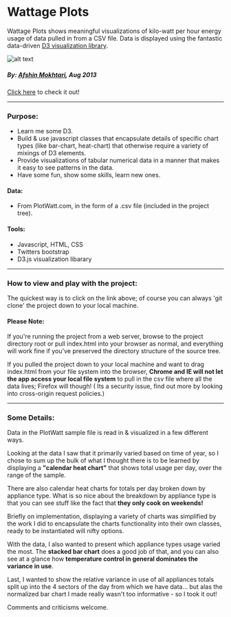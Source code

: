 Wattage Plots 
=============

Wattage Plots shows meaningful visualizations of kilo-watt per hour energy usage of data pulled in from a CSV file.   Data is displayed using the fantastic data-driven [D3 visualization library].

![alt text][logo]

##### By: [Afshin Mokhtari](https://github.com/afshinator), Aug 2013
[Click here](http://acuafshin.com/plotwatt/) to check it out!

----
### Purpose:
- Learn me some D3.  
- Build & use javascript classes that encapsulate details of specific chart types (like bar-chart, heat-chart) that otherwise require a variety of mixings of D3 elements.
- Provide visualizations of tabular numerical data in a manner that makes it easy to see patterns in the data.
- Have some fun, show some skills, learn new ones.

#### Data: 
- From PlotWatt.com, in the form of a .csv file (included in the project tree).

#### Tools:
- Javascript, HTML, CSS
- Twitters bootstrap
- D3.js visualization libarary


<hr>

### How to view and play with the project:
The quickest way is to click on the link above; of course you can always 'git clone' the project down to your local machine.

#### Please Note:

If you're running the project from a web server, browse to the project directory root or pull index.html into your browser as normal, and everything will work fine if you've preserved the directory structure of the source tree.

If you pulled the project down to your local machine and want to drag index.html from your file system into the browser, <b>Chrome and IE will not let the app access your local file system</b> to pull in the csv file where all the data lives; Firefox will though!</i>  ( Its a security issue, find out more by looking into cross-origin request policies.) 


---
### Some Details:
Data in the PlotWatt sample file is read in & visualized in a few different ways.

Looking at the data I saw that it primarily varied based on time of year, so I chose to sum up the bulk of what I thought there is to be learned by displaying a <b>"calendar heat chart"</b> that shows total usage per day, over the range of the sample.

There are also calendar heat charts for totals per day broken down by appliance type.  What is so nice about the breakdown by appliance type is that you can see stuff like the fact that <b>they only cook on weekends!</b>

Briefly on implementation, displaying a variety of charts was simplified by the work I did to encapsulate the charts functionality into their own classes, ready to be instantiated will nifty options.

With the data, I also wanted to present which appliance types usage varied the most.  The <b>stacked bar chart</b> does a good job of that, and you can also see at a glance how <b>temperature control in general dominates the variance in use</b>.

Last, I wanted to show the relative variance in use of all appliances totals split up into the 4 sectors of the day from which we have data... but alas the normalized bar chart I made really wasn't too informative - so I took it out!

Comments and criticisms welcome.

[D3 visualization library]:http://d3js.org/
[logo]:http://acuafshin.com/plotwatt/img/logo1.png "PlotWatt logo"